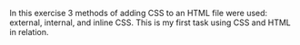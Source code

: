 In this exercise 3 methods of adding CSS to an HTML file were used: external, internal, and inline CSS. This is my first task using CSS and HTML in relation. 
